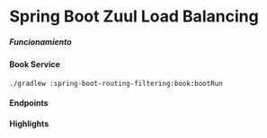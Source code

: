 
# Spring Boot Zuul Load Balancing


##### Funcionamiento


#### Book Service



```
./gradlew :spring-boot-routing-filtering:book:bootRun
```



#### Endpoints



#### Highlights


